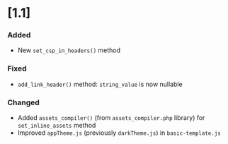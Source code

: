 # [1.1]

### Added

- New `set_csp_in_headers()` method

### Fixed

- `add_link_header()` method: `string_value` is now nullable

### Changed

- Added `assets_compiler()` (from `assets_compiler.php` library) for `set_inline_assets` method
- Improved `appTheme.js` (previously `darkTheme.js`) in `basic-template.js`
